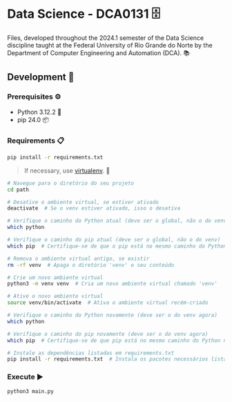 # Data Science - DCA0131 🗄️

Files, developed throughout the 2024.1 semester of the Data Science discipline taught at the Federal University of Rio Grande do Norte by the Department of Computer Engineering and Automation (DCA). 📚

## Development 🚀

### Prerequisites ⚙️

- Python 3.12.2 🐍
- pip 24.0 📦

### Requirements 📋

```bash
pip install -r requirements.txt
```

> If necessary, use [virtualenv](./docs/using-virtualenv.md). 🔄

```bash
# Navegue para o diretório do seu projeto
cd path

# Desative o ambiente virtual, se estiver ativado
deactivate  # Se o venv estiver ativado, isso o desativa

# Verifique o caminho do Python atual (deve ser o global, não o do venv)
which python

# Verifique o caminho do pip atual (deve ser o global, não o do venv)
which pip  # Certifique-se de que o pip está no mesmo caminho do Python

# Remova o ambiente virtual antigo, se existir
rm -rf venv  # Apaga o diretório 'venv' e seu conteúdo

# Crie um novo ambiente virtual
python3 -m venv venv  # Cria um novo ambiente virtual chamado 'venv'

# Ative o novo ambiente virtual
source venv/bin/activate  # Ativa o ambiente virtual recém-criado

# Verifique o caminho do Python novamente (deve ser o do venv agora)
which python

# Verifique o caminho do pip novamente (deve ser o do venv agora)
which pip  # Certifique-se de que pip está no mesmo caminho do Python no venv

# Instale as dependências listadas em requirements.txt
pip install -r requirements.txt  # Instala os pacotes necessários listados em requirements.txt

```

### Execute ▶️

```bash
python3 main.py
```